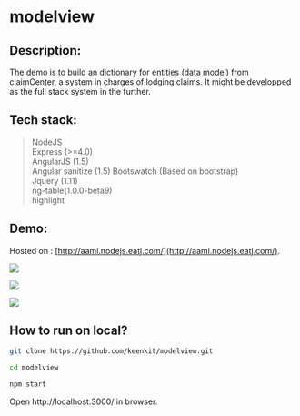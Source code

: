 # modelview
Description:
------------
The demo is to build an dictionary for entities (data model) from claimCenter, a system in charges of lodging claims. It might be developped as the full stack system in the further.

Tech stack:
-------------
>NodeJS    
>Express (>=4.0)  
>AngularJS (1.5)   
>Angular sanitize (1.5)
>Bootswatch (Based on bootstrap)    
>Jquery (1.11)   
>ng-table(1.0.0-beta9)   
>highlight   

Demo:
-----
Hosted on : [http://aami.nodejs.eatj.com/](http://aami.nodejs.eatj.com/).

![](https://cloud.githubusercontent.com/assets/4235291/13904756/fc2c1ad8-eee5-11e5-9387-ee3a3ee9346f.jpg)

![](https://cloud.githubusercontent.com/assets/4235291/13904755/fc1d42f6-eee5-11e5-8303-0cca87c8edda.jpg)

![](https://cloud.githubusercontent.com/assets/4235291/13904754/fbfeedf6-eee5-11e5-9025-b2b1eeb1902a.jpg)


How to run on local?
---------------------
```Bash
git clone https://github.com/keenkit/modelview.git

cd modelview

npm start
```

Open http://localhost:3000/ in browser.







